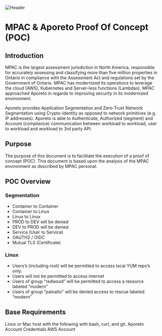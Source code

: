 ![Header](https://github.com/jodydadescott/mpac_poc/blob/master/header.png?raw=true)

# MPAC & Aporeto Proof Of Concept (POC)

## Introduction

MPAC is the largest assessment jurisdiction in North America, responsible for accurately assessing and classifying more than five million properties in Ontario in compliance with the Assessment Act and regulations set by the Government of Ontario. MPAC has modernized its operations to leverage the cloud (AWS), Kubernetes and Server-less functions (Lambdas). MPAC approached Aporeto in regards to improving security in its modernized environment.

Aporeto provides Application Segmentation and Zero-Trust Network Segmentation using Crypto-Identity as opposed to network primitives (e.g. IP addresses). Aporeto is able to Authenticate, Authorized (segment) and Account (compliance) communication between workload to workload, user to workload and workload to 3rd party API.

## Purpose

The purpose of this document is to facilitate the execution of a proof of concept (POC). This document is based upon the analysis of the MPAC environment as described by MPAC personal.

## POC Overview
### Segmentation
- Container to Container
- Container to Linux
- Linux to Linux
- PROD to DEV will be denied
- DEV to PROD will be denied
- Service (User to Service)
- OAUTH2 / OIDC
- Mutual TLS (Certificate)
### Linux
- Users’s (including root) will be permitted to access local YUM repo’s only.
- Users will not be permitted to access internet
- Users of group “redwood” will be permitted to access a resource labeled “modern”
- Users of group “paloalto” will be denied access to rescue labeled “modern”

## Base Requirements

Linux or Mac host with the following with bash, curl, and git.
Aporeto Account Credentials
AWS Account
